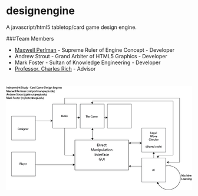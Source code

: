 designengine
============

A javascript/html5 tabletop/card game design engine.

###Team Members
* [Maxwell Perlman](http://github.com/MaxwellP) - Supreme Ruler of Engine Concept - Developer
* Andrew Strout - Grand Arbiter of HTML5 Graphics - Developer
* Mark Foster - Sultan of Knowledge Engineering - Developer
* [Professor. Charles Rich](https://github.com/charlesrich) - Advisor

![Alt text](https://raw.githubusercontent.com/MaxwellP/designengine/master/structure.png "Structure")
=======